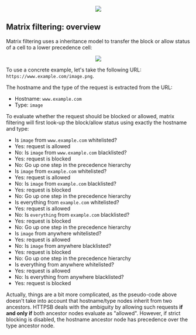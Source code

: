 <p align="center">
    <img src="https://raw.githubusercontent.com/gorhill/httpswitchboard/master/doc/img/httpsb-overview.png" />
</p>

## Matrix filtering: overview

Matrix filtering uses a inheritance model to transfer the block or allow status of a cell to a lower precedence cell:

<p align="center">
    <img src="https://raw.githubusercontent.com/gorhill/httpswitchboard/master/doc/img/httpsb-mtxfiltering-overview.png" />
</p>

To use a concrete example, let's take the following URL: `https://www.example.com/image.png`.

The hostname and the type of the request is extracted from the URL:

- Hostname: `www.example.com`
- Type: `image`

To evaluate whether the request should be blocked or allowed, matrix filtering will first look-up the block/allow status using exactly the hostname and type:

- Is `image` from `www.example.com` whitelisted?
- Yes: request is allowed
- No: Is `image` from `www.example.com` blacklisted?
- Yes: request is blocked
- No: Go up one step in the precedence hierarchy
- Is `image` from `example.com` whitelisted?
- Yes: request is allowed
- No: Is `image` from `example.com` blacklisted?
- Yes: request is blocked
- No: Go up one step in the precedence hierarchy
- Is everything from `example.com` whitelisted?
- Yes: request is allowed
- No: Is `everything` from `example.com` blacklisted?
- Yes: request is blocked
- No: Go up one step in the precedence hierarchy
- Is `image` from anywhere whitelisted?
- Yes: request is allowed
- No: Is `image` from anywhere blacklisted?
- Yes: request is blocked
- No: Go up one step in the precedence hierarchy
- Is everything from anywhere whitelisted?
- Yes: request is allowed
- No: Is everything from anywhere blacklisted?
- Yes: request is blocked

Actually, things are a bit more complicated, as the pseudo-code above doesn't take into account that hostname/type nodes inherit from two ancestors. HTTPSB deals with the ambiguity by allowing such requests **if and only if** both ancestor nodes evaluate as "allowed". However, if strict blocking is disabled, the hostname ancestor node has precedence over the type ancestor node.